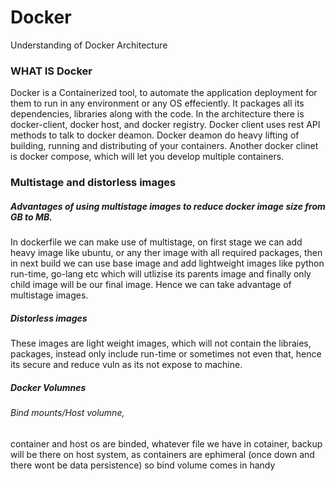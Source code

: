 # Docker
Understanding of Docker Architecture
### WHAT IS Docker
Docker is a Containerized tool, to automate the application deployment for them to run in any environment or any OS effeciently. It packages all its dependencies, libraries along with the code.
In the architecture there is docker-client, docker host, and docker registry. Docker client uses rest API methods to talk to docker deamon. Docker deamon do heavy lifting of building, running and distributing of your containers. Another docker clinet is docker compose, which will let you develop multiple containers.

### Multistage and distorless images

##### Advantages of using multistage images to reduce docker image size from GB to MB.
In dockerfile we can  make use of multistage, on first stage we can add heavy image like ubuntu, or any ther image with all  required packages, then in next build we can use base image and add lightweight images like python run-time, go-lang etc which will utlizise its parents image and finally only child image will be our final image. Hence we can take advantage of multistage images.
##### Distorless images
These images are light weight images, which will not contain the libraies, packages, instead only include run-time or sometimes not even that, hence its secure and reduce vuln as its not expose to machine.

##### Docker Volumnes
###### Bind mounts/Host volumne,
container and host os are binded, whatever file we have in cotainer, backup will be there on host system, as containers are ephimeral (once down and there wont be data persistence) so bind volume comes in handy



